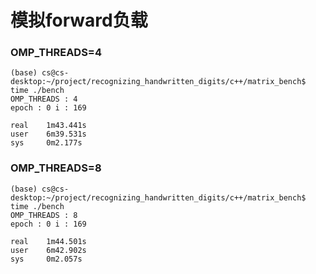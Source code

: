 # 模拟forward负载

### OMP_THREADS=4

```
(base) cs@cs-desktop:~/project/recognizing_handwritten_digits/c++/matrix_bench$ time ./bench 
OMP_THREADS : 4
epoch : 0 i : 169

real    1m43.441s
user    6m39.531s
sys     0m2.177s
```

### OMP_THREADS=8

```
(base) cs@cs-desktop:~/project/recognizing_handwritten_digits/c++/matrix_bench$ time ./bench 
OMP_THREADS : 8
epoch : 0 i : 169

real    1m44.501s
user    6m42.902s
sys     0m2.057s
```